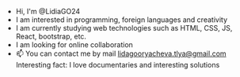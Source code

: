- Hi, I'm @LidiaGO24
- I am interested in programming, foreign languages and creativity
- I am currently studying web technologies such as HTML, CSS, JS, React, bootstrap, etc.
- I am looking for online collaboration
- 📫 You can contact me by mail lidagooryacheva.tlya@gmail.com
 Interesting fact: I love documentaries and interesting solutions

<!---
LidiaGO24/LidiaGO24 is a ✨ special ✨ repository because its `README.md` (this file) appears on your GitHub profile.
You can click the Preview link to take a look at your changes.
--->

